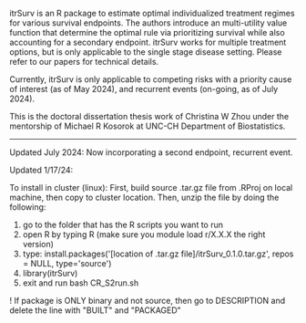 itrSurv is an R package to estimate optimal individualized treatment regimes for various survival endpoints. The authors introduce an multi-utility value function that determine the optimal rule via prioritizing survival while also accounting for a secondary endpoint.
itrSurv works for multiple treatment options, but is only applicable to the single stage disease setting. Please refer to our papers for technical details.

Currently, itrSurv is only applicable to competing risks with a priority cause of interest (as of May 2024), and recurrent events (on-going, as of July 2024).

This is the doctoral dissertation thesis work of Christina W Zhou under the mentorship of Michael R Kosorok at UNC-CH Department of Biostatistics.


---------------------------------------------------------------------------------------------------------------------------------------------------------------------------------------------------------------------------------------------------------------------

Updated July 2024:
Now incorporating a second endpoint, recurrent event.

Updated 1/17/24:

To install in cluster (linux):
First, build source .tar.gz file from .RProj on local machine, then copy to cluster location. Then, unzip the file by doing the following:
1) go to the folder that has the R scripts you want to run
2) open R by typing R (make sure you module load r/X.X.X the right version)
3) type: install.packages('[location of .tar.gz file]/itrSurv_0.1.0.tar.gz', repos = NULL, type='source')
4) library(itrSurv)
5) exit and run bash CR_S2run.sh

! If package is ONLY binary and not source, then go to DESCRIPTION and delete the line with "BUILT" and "PACKAGED"
